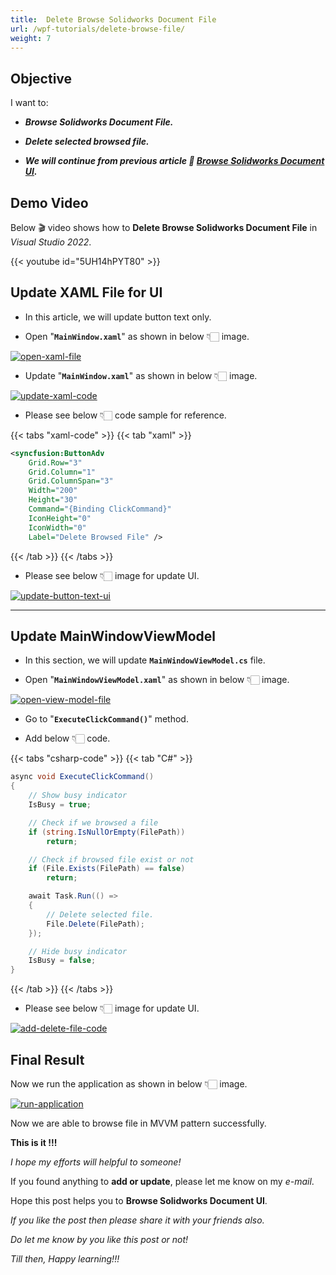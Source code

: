 ```yaml
---
title:  Delete Browse Solidworks Document File 
url: /wpf-tutorials/delete-browse-file/
weight: 7
---
```


## Objective

I want to:

- ***Browse Solidworks Document File.***

- ***Delete selected browsed file.***

- ***We will continue from previous article 🚀 [Browse Solidworks Document UI](/wpf-tutorials/browse-solidworks-document-ui/).***

## Demo Video

Below 🎬 video shows how to **Delete Browse Solidworks Document File** in *Visual Studio 2022*.


{{< youtube id="5UH14hPYT80" >}}

## Update XAML File for UI

- In this article, we will update button text only.

- Open "**`MainWindow.xaml`**" as shown in below 👇🏻 image.

[![open-xaml-file](delete-browse-file/open-xaml-file.png)](delete-browse-file/open-xaml-file.png)

- Update "**`MainWindow.xaml`**" as shown in below 👇🏻 image.

[![update-xaml-code](delete-browse-file/update-xaml-code.png)](delete-browse-file/update-xaml-code.png)

- Please see below 👇🏻 code sample for reference.

{{< tabs "xaml-code" >}}
{{< tab "xaml" >}}

```xml
<syncfusion:ButtonAdv
    Grid.Row="3"
    Grid.Column="1"
    Grid.ColumnSpan="3"
    Width="200"
    Height="30"
    Command="{Binding ClickCommand}"
    IconHeight="0"
    IconWidth="0"
    Label="Delete Browsed File" />
```

{{< /tab >}}
{{< /tabs >}}

- Please see below 👇🏻 image for update UI.

[![update-button-text-ui](delete-browse-file/update-button-text-ui.png)](delete-browse-file/update-button-text-ui.png)

---

## Update MainWindowViewModel

- In this section, we will update **`MainWindowViewModel.cs`** file.

- Open "**`MainWindowViewModel.xaml`**" as shown in below 👇🏻 image.

[![open-view-model-file](delete-browse-file/open-view-model-file.png)](delete-browse-file/open-view-model-file.png)

- Go to "**`ExecuteClickCommand()`**" method.

- Add below 👇🏻 code.

{{< tabs "csharp-code" >}}
{{< tab "C#" >}}

```cs
async void ExecuteClickCommand()
{
    // Show busy indicator
    IsBusy = true;

    // Check if we browsed a file
    if (string.IsNullOrEmpty(FilePath))
        return;

    // Check if browsed file exist or not
    if (File.Exists(FilePath) == false)
        return;

    await Task.Run(() =>
    {
        // Delete selected file.
        File.Delete(FilePath);
    });

    // Hide busy indicator
    IsBusy = false;
}
```

{{< /tab >}}
{{< /tabs >}}

- Please see below 👇🏻 image for update UI.

[![add-delete-file-code](delete-browse-file/add-delete-file-code.png)](delete-browse-file/add-delete-file-code.png)

## Final Result

Now we run the application as shown in below 👇🏻 image.

[![run-application](delete-browse-file/run-application.gif)](delete-browse-file/run-application.gif)

Now we are able to browse file in MVVM pattern successfully.

**This is it !!!**

*I hope my efforts will helpful to someone!*

If you found anything to **add or update**, please let me know on my *e-mail*.

Hope this post helps you to **Browse Solidworks Document UI**.

*If you like the post then please share it with your friends also.*

*Do let me know by you like this post or not!*

*Till then, Happy learning!!!*
